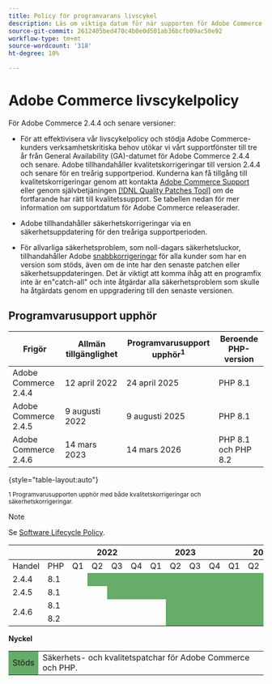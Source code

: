 ```yaml
---
title: Policy för programvarans livscykel
description: Läs om viktiga datum för när supporten för Adobe Commerce upphör.
source-git-commit: 2612405bed470c4b0e0d501ab36bcfb09ac50e92
workflow-type: tm+mt
source-wordcount: '318'
ht-degree: 10%

---
```



# Adobe Commerce livscykelpolicy

För Adobe Commerce 2.4.4 och senare versioner:

- För att effektivisera vår livscykelpolicy och stödja Adobe Commerce-kunders verksamhetskritiska behov utökar vi vårt supportfönster till tre år från General Availability (GA)-datumet för Adobe Commerce 2.4.4 och senare. Adobe tillhandahåller kvalitetskorrigeringar till version 2.4.4 och senare för en treårig supportperiod. Kunderna kan få tillgång till kvalitetskorrigeringar genom att kontakta [Adobe Commerce Support](https://experienceleague.adobe.com/docs/commerce-knowledge-base/kb/help-center-guide/magento-help-center-user-guide.html) eller genom självbetjäningen [[!DNL Quality Patches Tool]](https://experienceleague.adobe.com/tools/commerce-quality-patches/index.html) om de fortfarande har rätt till kvalitetssupport. Se tabellen nedan för mer information om supportdatum för Adobe Commerce releaserader.

- Adobe tillhandahåller säkerhetskorrigeringar via en säkerhetsuppdatering för den treåriga supportperioden.

- För allvarliga säkerhetsproblem, som noll-dagars säkerhetsluckor, tillhandahåller Adobe [snabbkorrigeringar](https://support.magento.com/hc/en-us/sections/360003869892-Known-issues-patches-attached-) för alla kunder som har en version som stöds, även om de inte har den senaste patchen eller säkerhetsuppdateringen. Det är viktigt att komma ihåg att en programfix inte är en&quot;catch-all&quot; och inte åtgärdar alla säkerhetsproblem som skulle ha åtgärdats genom en uppgradering till den senaste versionen.

## Programvarusupport upphör

| Frigör | Allmän tillgänglighet | Programvarusupport upphör<sup>1</sup> | Beroende PHP-version |
|----------------------------|----------------------|-------------------------------------|-----------------------|
| Adobe Commerce 2.4.4 | 12 april 2022 | 24 april 2025 | PHP 8.1 |
| Adobe Commerce 2.4.5 | 9 augusti 2022 | 9 augusti 2025 | PHP 8.1 |
| Adobe Commerce 2.4.6 | 14 mars 2023 | 14 mars 2026 | PHP 8.1 och PHP 8.2 |

{style=&quot;table-layout:auto&quot;}

<sup>1 Programvarusupporten upphör med både kvalitetskorrigeringar och säkerhetskorrigeringar.</sup><br>

>[!NOTE]
>
>Se [Software Lifecycle Policy](https://www.adobe.com/content/dam/cc/en/legal/terms/enterprise/pdfs/Adobe-Commerce-Software-Lifecycle-Policy.pdf).

<table style="table-layout:auto">
<thead>
  <tr>
    <th colspan="2"></th>
    <th colspan="4">2022</th>
    <th colspan="4">2023</th>
    <th colspan="4">2024</th>
    <th colspan="4">2025</th>
    <th colspan="4">2026</th>
  </tr>
</thead>
<tbody>
  <tr>
    <td>Handel</td>
    <td>PHP</td>
    <td>Q1</td>
    <td>Q2</td>
    <td>Q3</td>
    <td>Q4</td>
    <td>Q1</td>
    <td>Q2</td>
    <td>Q3</td>
    <td>Q4</td>
    <td>Q1</td>
    <td>Q2</td>
    <td>Q3</td>
    <td>Q4</td>
    <td>Q1</td>
    <td>Q2</td>
    <td>Q3</td>
    <td>Q4</td>
    <td>Q1</td>
    <td>Q2</td>
    <td>Q3</td>
    <td>Q4</td>
  </tr>
  <tr>
    <td>2.4.4</td>
    <td>8.1</td>
    <td></td>
    <td colspan="13" style="background-color:#67ac68;"></td>
    <td colspan="6"></td>
  </tr>
  <tr>
    <td>2.4.5</td>
    <td>8.1</td>
    <td colspan="2"></td>
    <td colspan="13" style="background-color:#67ac68;"></td>
    <td colspan="5"></td>
  </tr>
  <tr>
    <td rowspan="2">2.4.6</td>
    <td>8.1</td>
    <td colspan="5"></td>
    <td colspan="13" style="background-color:#67ac68;"></td>
    <td colspan="2"></td>
  </tr>
  <tr>
    <td>8.2</td>
    <td colspan="5"></td>
    <td colspan="13" style="background-color:#67ac68;"></td>
    <td colspan="2"></td>
  </tr>
</tbody>
</table>

**Nyckel**

<table style="table-layout:auto">
 <tbody>
  <tr>
   <td style="background-color:#67ac68;">Stöds</td>
   <td>Säkerhets- och kvalitetspatchar för Adobe Commerce och PHP.</td>
  </tr>
  <!-- <tr>
   <td style="background-color:#cd3c3c;">End of software support</td>
   <td>Version that has reached end of software support.</td>
  </tr>
 </tbody> -->
</table>
